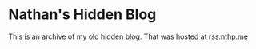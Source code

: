 # Nathan's Hidden Blog

This is an archive of my old hidden blog. That was hosted at [rss.nthp.me](https://rss.nthp.me)